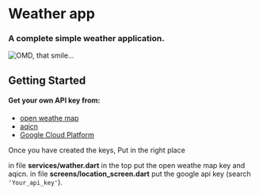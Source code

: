 # Weather app

### A complete simple weather application.

![OMD, that smile...](https://media.giphy.com/media/aDFewF551mpb3kx2EM/giphy.gif)

## Getting Started
#### Get your own API key from:
 * [open weathe map](https://openweathermap.org/api)
 * [aqicn](https://aqicn.org/api/)
 * [Google Cloud Platform](https://console.cloud.google.com/)

  Once you have created the keys,
  Put in the right place
  
  in file **services/wather.dart** in the top put the open weathe map key and aqicn.
  in file **screens/location_screen.dart** put the google api key (search ``` 'Your_api_key' ```).
